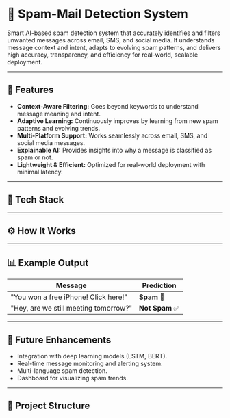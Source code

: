 # 🧠 Spam-Mail Detection System

Smart AI-based spam detection system that accurately identifies and filters unwanted messages across email, SMS, and social media. It understands message context and intent, adapts to evolving spam patterns, and delivers high accuracy, transparency, and efficiency for real-world, scalable deployment.

---

## 🚀 Features

- **Context-Aware Filtering:** Goes beyond keywords to understand message meaning and intent.  
- **Adaptive Learning:** Continuously improves by learning from new spam patterns and evolving trends.  
- **Multi-Platform Support:** Works seamlessly across email, SMS, and social media messages.  
- **Explainable AI:** Provides insights into why a message is classified as spam or not.  
- **Lightweight & Efficient:** Optimized for real-world deployment with minimal latency.

---

## 🧩 Tech Stack

---

## ⚙️ How It Works

---

## 📊 Example Output

| Message | Prediction |
|----------|-------------|
| "You won a free iPhone! Click here!" | **Spam** 🚫 |
| "Hey, are we still meeting tomorrow?" | **Not Spam** ✅ |

---

## 🧠 Future Enhancements

- Integration with deep learning models (LSTM, BERT).  
- Real-time message monitoring and alerting system.  
- Multi-language spam detection.  
- Dashboard for visualizing spam trends.

---

## 📁 Project Structure
